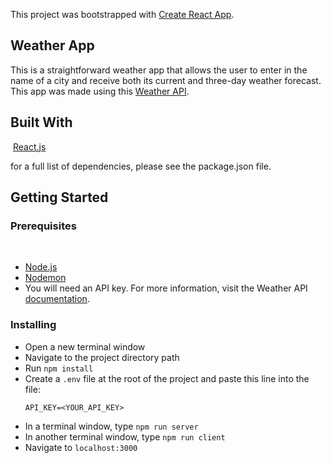 This project was bootstrapped with [Create React App](https://github.com/facebook/create-react-app).

## Weather App

This is a straightforward weather app that allows the user to enter in the name of a city and receive both its current and three-day weather forecast. This app was made using this [Weather API](https://www.weatherapi.com/).

## Built With
​
[React.js]((https://reactjs.org/))

for a full list of dependencies, please see the package.json file.

## Getting Started

### Prerequisites
​
- [Node.js](https://nodejs.org/en/)
- [Nodemon](https://nodemon.io/)
- You will need an API key. For more information, visit the Weather API [documentation](https://www.weatherapi.com/docs/#). 

### Installing

* Open a new terminal window
* Navigate to the project directory path
* Run `npm install`
* Create a `.env` file at the root of the project and paste this line into the file:
    ```
    API_KEY=<YOUR_API_KEY>
    ```
* In a terminal window, type `npm run server`
* In another terminal window, type `npm run client`
* Navigate to `localhost:3000`